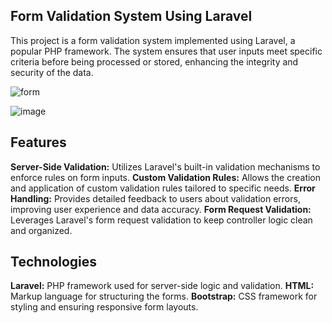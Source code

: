 ## Form Validation System Using Laravel

This project is a form validation system implemented using Laravel, a popular PHP framework. The system ensures that user inputs meet specific criteria before being processed or stored, enhancing the integrity and security of the data.


![form](https://github.com/user-attachments/assets/841c4ea5-2456-4a36-926c-e04aacdf3b74)


![image](https://github.com/user-attachments/assets/50481611-6ced-4689-a82c-275831bb85f6)



## Features

**Server-Side Validation:** Utilizes Laravel's built-in validation mechanisms to enforce rules on form inputs.
**Custom Validation Rules:** Allows the creation and application of custom validation rules tailored to specific needs.
**Error Handling:** Provides detailed feedback to users about validation errors, improving user experience and data accuracy.
**Form Request Validation:** Leverages Laravel's form request validation to keep controller logic clean and organized.


## Technologies

**Laravel:** PHP framework used for server-side logic and validation.
**HTML:** Markup language for structuring the forms.
**Bootstrap:** CSS framework for styling and ensuring responsive form layouts.
